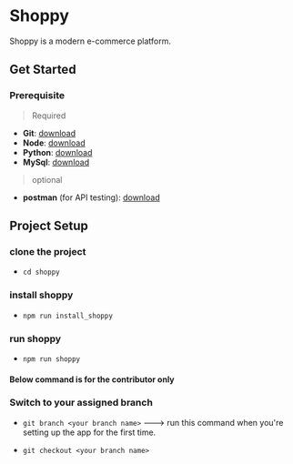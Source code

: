# Shoppy

Shoppy is a modern e-commerce platform.

## Get Started

### Prerequisite

> Required

- **Git**: [download](https://git-scm.com/download/)
- **Node**: [download](https://nodejs.org/en/)
- **Python**: [download](https://www.python.org/)
- **MySql**: [download](https://dev.mysql.com/downloads/windows/installer/5.7.html)

> optional

- **postman** (for API testing): [download](https://www.postman.com/)

## Project Setup

### clone the project

- `cd shoppy`

### install shoppy

- `npm run install_shoppy`

### run shoppy

- `npm run shoppy`

#### Below command is for the contributor only

### Switch to your assigned branch

- `git branch <your branch name>` ---> run this command when you're setting up the app for the first time.

- `git checkout <your branch name>`
